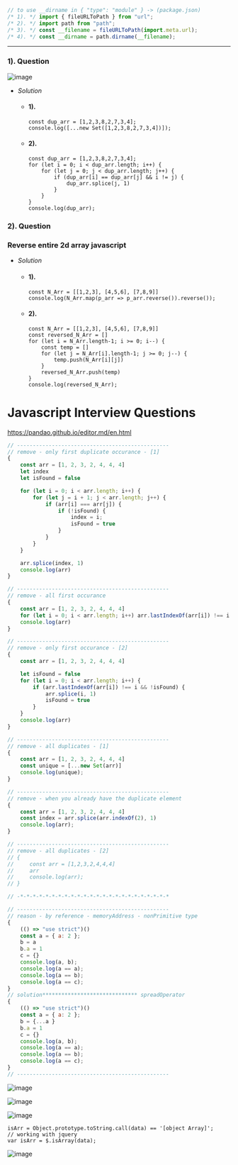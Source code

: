 ```javascript
// to use __dirname in { "type": "module" } -> (package.json)
/* 1). */ import { fileURLToPath } from "url";
/* 2). */ import path from "path";
/* 3). */ const __filename = fileURLToPath(import.meta.url);
/* 4). */ const __dirname = path.dirname(__filename);
```

<hr />

### 1). Question
![image](https://user-images.githubusercontent.com/120416755/216376656-9f60056d-2158-4ce3-8230-b18353cb3c4b.png)
- <i>Solution</i>
    - #### 1).
          const dup_arr = [1,2,3,8,2,7,3,4];
          console.log([...new Set([1,2,3,8,2,7,3,4])]);
              
    - #### 2).
          const dup_arr = [1,2,3,8,2,7,3,4];
          for (let i = 0; i < dup_arr.length; i++) {
              for (let j = 0; j < dup_arr.length; j++) {
                  if (dup_arr[i] == dup_arr[j] && i != j) {
                      dup_arr.splice(j, 1)
                  }
              }
          }
          console.log(dup_arr);
              
### 2). Question
### Reverse entire 2d array javascript
- <i>Solution</i>
    - #### 1).
          const N_Arr = [[1,2,3], [4,5,6], [7,8,9]]
          console.log(N_Arr.map(p_arr => p_arr.reverse()).reverse());
              
    - #### 2).
          const N_Arr = [[1,2,3], [4,5,6], [7,8,9]]
          const reversed_N_Arr = []
          for (let i = N_Arr.length-1; i >= 0; i--) {
              const temp = []
              for (let j = N_Arr[i].length-1; j >= 0; j--) {
                  temp.push(N_Arr[i][j])
              }
              reversed_N_Arr.push(temp)
          }
          console.log(reversed_N_Arr);
              

# Javascript Interview Questions
https://pandao.github.io/editor.md/en.html
```javascript
// ------------------------------------------------
// remove - only first duplicate occurance - [1]
{
    const arr = [1, 2, 3, 2, 4, 4, 4]
    let index
    let isFound = false

    for (let i = 0; i < arr.length; i++) {
        for (let j = i + 1; j < arr.length; j++) {
            if (arr[i] === arr[j]) {
                if (!isFound) {
                    index = i;
                    isFound = true
                }
            }
        }
    }

    arr.splice(index, 1)
    console.log(arr)
}

// ------------------------------------------------
// remove - all first occurance
{
    const arr = [1, 2, 3, 2, 4, 4, 4]
    for (let i = 0; i < arr.length; i++) arr.lastIndexOf(arr[i]) !== i && arr.splice(i, 1)
    console.log(arr)
}

// ------------------------------------------------
// remove - only first occurance - [2]
{
    const arr = [1, 2, 3, 2, 4, 4, 4]

    let isFound = false
    for (let i = 0; i < arr.length; i++) {
        if (arr.lastIndexOf(arr[i]) !== i && !isFound) {
            arr.splice(i, 1)
            isFound = true
        }
    }
    console.log(arr)
}

// ------------------------------------------------
// remove - all duplicates - [1]
{
    const arr = [1, 2, 3, 2, 4, 4, 4]
    const unique = [...new Set(arr)]
    console.log(unique);
}

// ------------------------------------------------
// remove - when you already have the duplicate element
{
    const arr = [1, 2, 3, 2, 4, 4, 4]
    const index = arr.splice(arr.indexOf(2), 1)
    console.log(arr);
}

// ------------------------------------------------
// remove - all duplicates - [2]
// {
//     const arr = [1,2,3,2,4,4,4]
//     arr
//     console.log(arr);
// }

// -*-*-*-*-*-*-*-*-*-*-*-*-*-*-*-*-*-*-*-*-*-*-*-*

// ------------------------------------------------
// reason - by reference - memoryAddress - nonPrimitive type
{
    (() => "use strict")()
    const a = { a: 2 };
    b = a
    b.a = 1
    c = {}
    console.log(a, b);
    console.log(a == a);
    console.log(a == b);
    console.log(a == c);
}
// solution****************************** spreadOperator
{
    (() => "use strict")()
    const a = { a: 2 };
    b = {...a }
    b.a = 1
    c = {}
    console.log(a, b);
    console.log(a == a);
    console.log(a == b);
    console.log(a == c);
}
// ------------------------------------------------
```

![image](https://user-images.githubusercontent.com/72046165/162038772-c7eeb748-fac3-4a42-bd52-f14fb5a91213.png)

![image](https://user-images.githubusercontent.com/72046165/162039608-ac9e733c-2cbd-4ef4-affc-9d3d93ec106a.png)

![image](https://user-images.githubusercontent.com/72046165/162039940-d2c5b240-4b5a-40a5-91a5-929618d2e6fd.png)
```
isArr = Object.prototype.toString.call(data) == '[object Array]';
// working with jquery
var isArr = $.isArray(data);
```


![image](https://user-images.githubusercontent.com/72046165/162050555-22ef0b0b-35f1-4d71-8e60-b5677a63c497.png)

